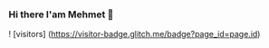 ### Hi there I'am Mehmet 👋
! [visitors] (https://visitor-badge.glitch.me/badge?page_id=page.id)
<!--
**Mehmet-Erdem-Akin/Mehmet-Erdem-Akin** is a ✨ _special_ ✨ repository because its `README.md` (this file) appears on your GitHub profile.

Here are some ideas to get you started:

- 🔭 I’m currently working on ...
- 🌱 I’m currently learning ...
- 👯 I’m looking to collaborate on ...
- 🤔 I’m looking for help with ...
- 💬 Ask me about ...
- 📫 How to reach me: ...
- 😄 Pronouns: ...
- ⚡ Fun fact: ...
-->
